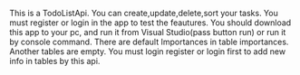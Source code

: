 This is a TodoListApi. You can create,update,delete,sort your tasks. You must register or login in the app to test the feautures. You should download this app to your pc, and run it from Visual Studio(pass button run) or run it by console command. There are default Importances in table importances. Another tables are empty. You must login register or login first to add new info in tables by this api.

